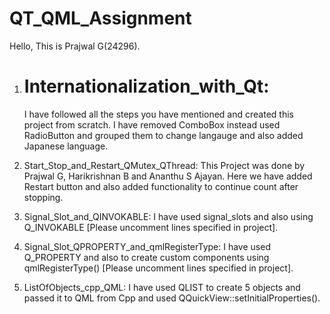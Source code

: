 # QT_QML_Assignment

Hello, This is Prajwal G(24296).

1. # Internationalization_with_Qt:
    I have followed all the steps you have mentioned and created this project from scratch.
    I have removed ComboBox instead used RadioButton and grouped them to change langauge and also added Japanese language.
    
2. Start_Stop_and_Restart_QMutex_QThread:
    This Project was done by Prajwal G, Harikrishnan B and Ananthu S Ajayan.
    Here we have added Restart button and also added functionality to continue count after stopping.
    
3. Signal_Slot_and_QINVOKABLE:
    I have used signal_slots and also using Q_INVOKABLE [Please uncomment lines specified in project].
   
4. Signal_Slot_QPROPERTY_and_qmlRegisterType:
    I have used Q_PROPERTY and also to create custom components using qmlRegisterType() [Please uncomment lines specified in project].

5. ListOfObjects_cpp_QML:
    I have used QLIST to create 5 objects and passed it to QML from Cpp and used QQuickView::setInitialProperties().
    

    
    
